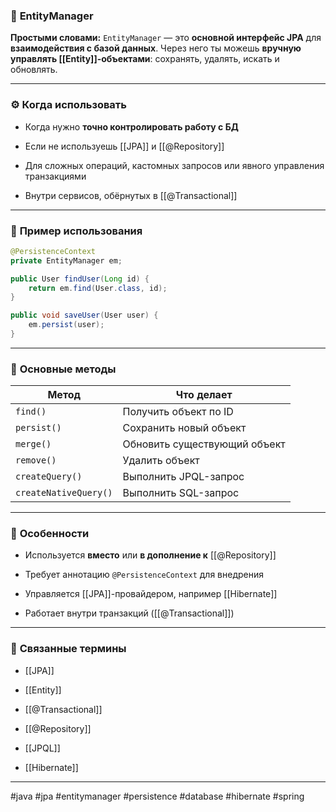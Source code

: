 ### 🧾 **EntityManager**

**Простыми словами:** `EntityManager` — это **основной интерфейс JPA** для **взаимодействия с базой данных**. Через него ты можешь **вручную управлять [[Entity]]-объектами**: сохранять, удалять, искать и обновлять.

---

### ⚙️ **Когда использовать**

- Когда нужно **точно контролировать работу с БД**
    
- Если не используешь [[JPA]] и [[@Repository]]
    
- Для сложных операций, кастомных запросов или явного управления транзакциями
    
- Внутри сервисов, обёрнутых в [[@Transactional]]
    

---

### 📌 **Пример использования**

```java
@PersistenceContext
private EntityManager em;

public User findUser(Long id) {
    return em.find(User.class, id);
}

public void saveUser(User user) {
    em.persist(user);
}
```

---

### 🧠 **Основные методы**

|Метод|Что делает|
|---|---|
|`find()`|Получить объект по ID|
|`persist()`|Сохранить новый объект|
|`merge()`|Обновить существующий объект|
|`remove()`|Удалить объект|
|`createQuery()`|Выполнить JPQL-запрос|
|`createNativeQuery()`|Выполнить SQL-запрос|

---

### 🧠 **Особенности**

- Используется **вместо** или **в дополнение к** [[@Repository]]
    
- Требует аннотацию `@PersistenceContext` для внедрения
    
- Управляется [[JPA]]-провайдером, например [[Hibernate]]
    
- Работает внутри транзакций ([[@Transactional]])
    

---

### 🔗 **Связанные термины**

- [[JPA]]
    
- [[Entity]]
    
- [[@Transactional]]
    
- [[@Repository]]
    
- [[JPQL]]
    
- [[Hibernate]]
    

---

#java #jpa #entitymanager #persistence #database #hibernate #spring
